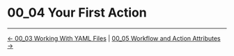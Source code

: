 # 00_04 Your First Action

<!-- FooterStart -->
---
[← 00_03 Working With YAML Files](../00_03_working_with_yaml_files/README.md) | [00_05 Workflow and Action Attributes →](../00_05_workflow__action_attributes/README.md)
<!-- FooterEnd -->
